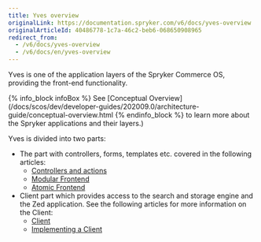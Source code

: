 ```yaml
---
title: Yves overview
originalLink: https://documentation.spryker.com/v6/docs/yves-overview
originalArticleId: 40486778-1c7a-46c2-beb6-068650908965
redirect_from:
  - /v6/docs/yves-overview
  - /v6/docs/en/yves-overview
---
```


Yves is one of the application layers of the Spryker Commerce OS, providing the front-end functionality. 

{% info_block infoBox %}
See [Conceptual Overview](/docs/scos/dev/developer-guides/202009.0/architecture-guide/conceptual-overview.html
{% endinfo_block %} to learn more about the Spryker applications and their layers.)

Yves is divided into two parts:

* The part with controllers, forms, templates etc. covered in the following articles:
    * [Controllers and actions](/docs/scos/dev/developer-guides/202009.0/development-guide/back-end/yves/controllers-and-actions.html)
    * [Modular Frontend](/docs/scos/dev/developer-guides/202009.0/development-guide/back-end/yves/modular-frontend.html)
    * [Atomic Frontend](/docs/scos/dev/developer-guides/202009.0/development-guide/front-end/yves/atomic-frontend/atomic-front-end-general-overview.html)
 * Client part which provides access to the search and storage engine and the Zed application. See the following articles for more information on the Client:
     * [Client](/docs/scos/dev/developer-guides/202009.0/development-guide/back-end/client/client.html)
     * [Implementing a Client](/docs/scos/dev/developer-guides/202009.0/development-guide/back-end/client/implementing-a-client.html)
